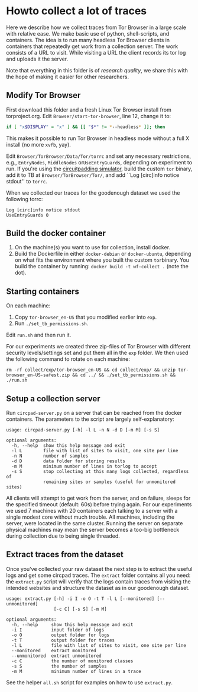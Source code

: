 # Howto collect a lot of traces
Here we describe how we collect traces from Tor Browser in a large scale with
relative ease. We make basic use of python, shell-scripts, and containers. The
idea is to run many headless Tor Browser clients in containers that repeatedly
get work from a collection server. The work consists of a URL to visit. While
visiting a URL the client records its tor log and uploads it the server.

Note that everything in this folder is of *research quality*, we share this with
the hope of making it easier for other researchers.

## Modify Tor Browser
First download this folder and a fresh Linux Tor Browser install from
torproject.org. Edit `Browser/start-tor-browser`, line 12, change it to:

```bash
if [ "x$DISPLAY" = "x" ] && [[ "$*" != *--headless* ]]; then
```

This makes it possible to run Tor Browser in headless mode without a full X
install (no more `xvfb`, yay).

Edit `Browser/TorBrowser/Data/Tor/torrc` and set any necessary restrictions,
e.g., `EntryNodes`, `MiddleNodes` or`UseEntryGuards`, depending on experiment to
run. If you're using the [circuitpadding
simulator](https://github.com/pylls/circpad-sim), build the custom `tor` binary,
add it to TB at `Browser/TorBrowser/Tor/`, and add ``Log [circ]info notice
stdout'' to `torrc`.

When we collected our traces for the goodenough dataset we used the following torrc:

```
Log [circ]info notice stdout
UseEntryGuards 0
```

## Build the docker container
1. On the machine(s) you want to use for collection, install docker. 
2. Build the Dockerfile in either `docker-debian` or `docker-ubuntu`, depending
   on what fits the environment where you built the custom `tor`binary. You
   build the container by running: `docker build -t wf-collect .` (note the
   dot).

## Starting containers
On each machine:
1. Copy `tor-browser_en-US` that you modified earlier into `exp`. 
2. Run `./set_tb_permissions.sh`. 

Edit `run.sh` and then run it.

For our experiments we created three zip-files of Tor Browser with different
security levels/settings set and put them all in the `exp` folder. We then used
the following command to rotate on each machine:

```
rm -rf collect/exp/tor-browser_en-US && cd collect/exp/ && unzip tor-browser_en-US-safest.zip && cd ../ && ./set_tb_permissions.sh && ./run.sh
```

## Setup a collection server
Run `circpad-server.py` on a server that can be reached from the docker
containers. The parameters to the script are largely self-explanatory:

```
usage: circpad-server.py [-h] -l L -n N -d D [-m M] [-s S]

optional arguments:
  -h, --help  show this help message and exit
  -l L        file with list of sites to visit, one site per line
  -n N        number of samples
  -d D        data folder for storing results
  -m M        minimum number of lines in torlog to accept
  -s S        stop collecting at this many logs collected, regardless of
              remaining sites or samples (useful for unmonitored sites)
```

All clients will attempt to get work from the server, and on failure, sleeps for
the specified timeout (default: 60s) before trying again. For our experiments we
used 7 machines with 20 containers each talking to a server with a single modest
core without much trouble. All machines, including the server, were located in
the same cluster. Running the server on separate physical machines may mean the
server becomes a too-big bottleneck during collection due to being single
threaded.

## Extract traces from the dataset
Once you've collected your raw dataset the next step is to extract the useful
logs and get some circpad traces. The `extract` folder contains all you need:
the `extract.py` script will verify that the logs contain traces from visiting
the intended websites and structure the dataset as in our goodenough dataset.

```
usage: extract.py [-h] -i I -o O -t T -l L [--monitored] [--unmonitored]
                  [-c C] [-s S] [-m M]

optional arguments:
  -h, --help     show this help message and exit
  -i I           input folder of logs
  -o O           output folder for logs
  -t T           output folder for traces
  -l L           file with list of sites to visit, one site per line
  --monitored    extract monitored
  --unmonitored  extract unmonitored
  -c C           the number of monitored classes
  -s S           the number of samples
  -m M           minimum number of lines in a trace
```

See the helper `all.sh` script for examples on how to use `extract.py`.